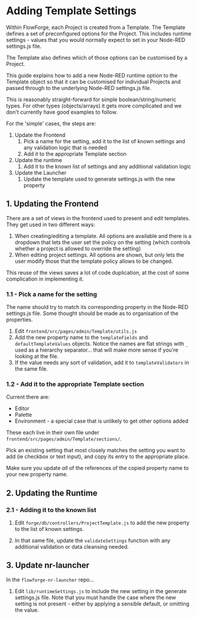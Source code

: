 # Adding Template Settings

Within FlowForge, each Project is created from a Template. The Template defines
a set of preconfigured options for the Project. This includes runtime settings - 
values that you would normally expect to set in your Node-RED settings.js file.

The Template also defines which of those options can be customised by a Project.

This guide explains how to add a new Node-RED runtime option to the Template object
so that it can be customised for individual Projects and passed through to the
underlying Node-RED settings.js file.

This is reasonably straight-forward for simple boolean/string/numeric types.
For other types (objects/arrays) it gets more complicated and we don't currently
have good examples to follow.

For the 'simple' cases, the steps are:

1. Update the Frontend
   1. Pick a name for the setting, add it to the list of known settings and any
      validation logic that is needed
   2. Add it to the appropriate Template section
2. Update the runtime
   1. Add it to the known list of settings and any additional validation logic
3. Update the Launcher
   1. Update the template used to generate settings.js with the new property


## 1. Updating the Frontend

There are a set of views in the frontend used to present and edit templates. They
get used in two different ways:

 1. When creating/editing a template. 
    All options are available and there is a dropdown that lets the user set the
    policy on the setting (which controls whether a project is allowed to override
    the setting)
 2. When editing project settings.
    All options are shown, but only lets the user modify those that the template
    policy allows to be changed.

This reuse of the views saves a lot of code duplication, at the cost of some
complication in implementing it.


### 1.1 - Pick a name for the setting

The name should try to match its corresponding property in the Node-RED settings.js
file. Some thought should be made as to organisation of the properties.

1. Edit `frontend/src/pages/admin/Template/utils.js`
2. Add the new property name to the `templateFields` and `defaultTemplateValues` objects.
   Notice the names are flat strings with `_` used as a hierarchy separator... that
   will make more sense if you're looking at the file.
3. If the value needs any sort of validation, add it to `templateValidators` in the
   same file.

### 1.2 - Add it to the appropriate Template section

Current there are:

 - Editor
 - Palette
 - Environment - a special case that is unlikely to get other options added

These each live in their own file under `frontend/src/pages/admin/Template/sections/`.

Pick an existing setting that most closely matches the setting you want to add 
(ie checkbox or text input), and copy its entry to the appropriate place.

Make sure you update *all* of the references of the copied property name to your
new property name.


## 2. Updating the Runtime

### 2.1 - Adding it to the known list

1. Edit `forge/db/controllers/ProjectTemplate.js` to add the new property to the
   list of known settings.

2. In that same file, update the `validateSettings` function with any additional
   validation or data cleansing needed.


## 3. Update nr-launcher

In the `flowforge-nr-launcher` repo...

1. Edit `lib/runtimeSettings.js` to include the new setting in the generate settings.js
   file. Note that you must handle the case where the new setting is not present - 
   either by applying a sensible default, or omitting the value.
